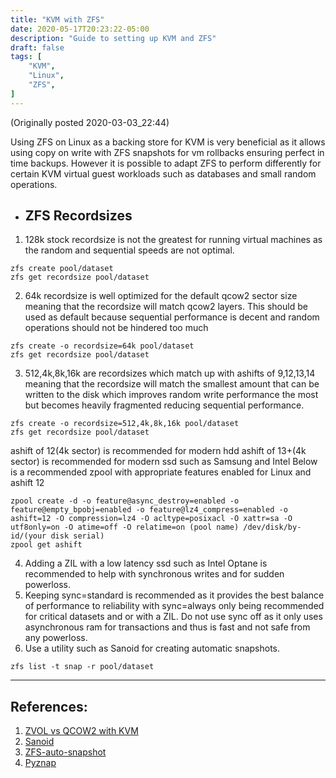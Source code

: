 ```yaml
---
title: "KVM with ZFS"
date: 2020-05-17T20:23:22-05:00
description: "Guide to setting up KVM and ZFS"
draft: false
tags: [
	"KVM",
	"Linux",
	"ZFS",
]
---
```

(Originally posted 2020-03-03_22:44)

Using ZFS on Linux as a backing store for KVM is very beneficial as it allows using copy on write with ZFS snapshots for vm rollbacks ensuring perfect in time backups. However it is possible to adapt ZFS to perform differently for certain KVM virtual guest workloads such as databases and small random operations. 

* ## ZFS Recordsizes
1. 128k stock recordsize is not the greatest for running virtual machines as the random and sequential speeds are not optimal.
```
zfs create pool/dataset
zfs get recordsize pool/dataset
```
2. 64k recordsize is well optimized for the default qcow2 sector size meaning that the recordsize will match qcow2 layers. This should be used as default because sequential performance is decent and random operations should not be hindered too much
```
zfs create -o recordsize=64k pool/dataset
zfs get recordsize pool/dataset
```
3. 512,4k,8k,16k are recordsizes which match up with ashifts of 9,12,13,14 meaning that the recordsize will match the smallest amount that can be written to the disk which improves random write performance the most but becomes heavily fragmented reducing sequential performance.
```
zfs create -o recordsize=512,4k,8k,16k pool/dataset
zfs get recordsize pool/dataset
```
ashift of 12(4k sector) is recommended for modern hdd
ashift of 13+(4k sector) is recommended for modern ssd such as Samsung and Intel
Below is a recommended zpool with appropriate features enabled for Linux and ashift 12
```
zpool create -d -o feature@async_destroy=enabled -o feature@empty_bpobj=enabled -o feature@lz4_compress=enabled -o ashift=12 -O compression=lz4 -O acltype=posixacl -O xattr=sa -O utf8only=on -O atime=off -O relatime=on (pool name) /dev/disk/by-id/(your disk serial)
zpool get ashift
```
4. Adding a ZIL with a low latency ssd such as Intel Optane is recommended to help with synchronous writes and for sudden powerloss.
5. Keeping sync=standard is recommended as it provides the best balance of performance to reliability with sync=always only being recommended for critical datasets and or with a ZIL. Do not use sync off as it only uses asynchronous ram for transactions and thus is fast and not safe from any powerloss. 
6. Use a utility such as Sanoid for creating automatic snapshots.
```
zfs list -t snap -r pool/dataset
```

---
## References:
1. [ZVOL vs QCOW2 with KVM](https://jrs-s.net/2018/03/13/zvol-vs-qcow2-with-kvm/)
2. [Sanoid](https://github.com/jimsalterjrs/sanoid/)
3. [ZFS-auto-snapshot](https://github.com/zfsonlinux/zfs-auto-snapshot)
4. [Pyznap](https://github.com/yboetz/pyznap)
